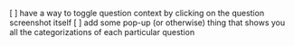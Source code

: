 [ ] have a way to toggle question context by clicking on the question screenshot itself
[ ] add some pop-up (or otherwise) thing that shows you all the categorizations of each particular question